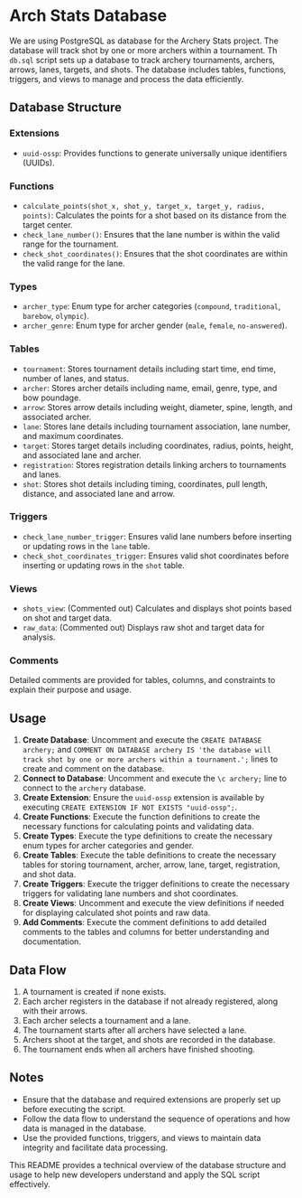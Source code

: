 # Arch Stats Database

We are using PostgreSQL as database for the Archery Stats project. The database will track shot by one or more archers within a tournament. Th `db.sql` script sets up a database to track archery tournaments, archers, arrows, lanes, targets, and shots. The database includes tables, functions, triggers, and views to manage and process the data efficiently.

## Database Structure

### Extensions

- `uuid-ossp`: Provides functions to generate universally unique identifiers (UUIDs).

### Functions

- `calculate_points(shot_x, shot_y, target_x, target_y, radius, points)`: Calculates the points for a shot based on its distance from the target center.
- `check_lane_number()`: Ensures that the lane number is within the valid range for the tournament.
- `check_shot_coordinates()`: Ensures that the shot coordinates are within the valid range for the lane.

### Types

- `archer_type`: Enum type for archer categories (`compound`, `traditional`, `barebow`, `olympic`).
- `archer_genre`: Enum type for archer gender (`male`, `female`, `no-answered`).

### Tables

- `tournament`: Stores tournament details including start time, end time, number of lanes, and status.
- `archer`: Stores archer details including name, email, genre, type, and bow poundage.
- `arrow`: Stores arrow details including weight, diameter, spine, length, and associated archer.
- `lane`: Stores lane details including tournament association, lane number, and maximum coordinates.
- `target`: Stores target details including coordinates, radius, points, height, and associated lane and archer.
- `registration`: Stores registration details linking archers to tournaments and lanes.
- `shot`: Stores shot details including timing, coordinates, pull length, distance, and associated lane and arrow.

### Triggers

- `check_lane_number_trigger`: Ensures valid lane numbers before inserting or updating rows in the `lane` table.
- `check_shot_coordinates_trigger`: Ensures valid shot coordinates before inserting or updating rows in the `shot` table.

### Views

- `shots_view`: (Commented out) Calculates and displays shot points based on shot and target data.
- `raw_data`: (Commented out) Displays raw shot and target data for analysis.

### Comments

Detailed comments are provided for tables, columns, and constraints to explain their purpose and usage.

## Usage

1. **Create Database**: Uncomment and execute the `CREATE DATABASE archery;` and `COMMENT ON DATABASE archery IS 'the database will track shot by one or more archers within a tournament.';` lines to create and comment on the database.
2. **Connect to Database**: Uncomment and execute the `\c archery;` line to connect to the `archery` database.
3. **Create Extension**: Ensure the `uuid-ossp` extension is available by executing `CREATE EXTENSION IF NOT EXISTS "uuid-ossp";`.
4. **Create Functions**: Execute the function definitions to create the necessary functions for calculating points and validating data.
5. **Create Types**: Execute the type definitions to create the necessary enum types for archer categories and gender.
6. **Create Tables**: Execute the table definitions to create the necessary tables for storing tournament, archer, arrow, lane, target, registration, and shot data.
7. **Create Triggers**: Execute the trigger definitions to create the necessary triggers for validating lane numbers and shot coordinates.
8. **Create Views**: Uncomment and execute the view definitions if needed for displaying calculated shot points and raw data.
9. **Add Comments**: Execute the comment definitions to add detailed comments to the tables and columns for better understanding and documentation.

## Data Flow

1. A tournament is created if none exists.
2. Each archer registers in the database if not already registered, along with their arrows.
3. Each archer selects a tournament and a lane.
4. The tournament starts after all archers have selected a lane.
5. Archers shoot at the target, and shots are recorded in the database.
6. The tournament ends when all archers have finished shooting.

## Notes

- Ensure that the database and required extensions are properly set up before executing the script.
- Follow the data flow to understand the sequence of operations and how data is managed in the database.
- Use the provided functions, triggers, and views to maintain data integrity and facilitate data processing.

This README provides a technical overview of the database structure and usage to help new developers understand and apply the SQL script effectively.

